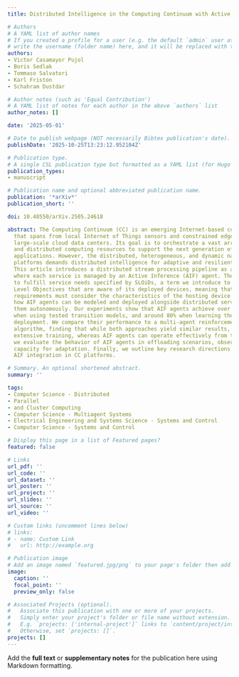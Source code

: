 ```yaml
---
title: Distributed Intelligence in the Computing Continuum with Active Inference

# Authors
# A YAML list of author names
# If you created a profile for a user (e.g. the default `admin` user at `content/authors/admin/`), 
# write the username (folder name) here, and it will be replaced with their full name and linked to their profile.
authors:
- Victor Casamayor Pujol
- Boris Sedlak
- Tommaso Salvatori
- Karl Friston
- Schahram Dustdar

# Author notes (such as 'Equal Contribution')
# A YAML list of notes for each author in the above `authors` list
author_notes: []

date: '2025-05-01'

# Date to publish webpage (NOT necessarily Bibtex publication's date).
publishDate: '2025-10-25T13:23:12.952104Z'

# Publication type.
# A single CSL publication type but formatted as a YAML list (for Hugo requirements).
publication_types:
- manuscript

# Publication name and optional abbreviated publication name.
publication: '*arXiv*'
publication_short: ''

doi: 10.48550/arXiv.2505.24618

abstract: The Computing Continuum (CC) is an emerging Internet-based computing paradigm
  that spans from local Internet of Things sensors and constrained edge devices to
  large-scale cloud data centers. Its goal is to orchestrate a vast array of diverse
  and distributed computing resources to support the next generation of Internet-based
  applications. However, the distributed, heterogeneous, and dynamic nature of CC
  platforms demands distributed intelligence for adaptive and resilient service management.
  This article introduces a distributed stream processing pipeline as a CC use case,
  where each service is managed by an Active Inference (AIF) agent. These agents collaborate
  to fulfill service needs specified by SLOiDs, a term we introduce to denote Service
  Level Objectives that are aware of its deployed devices, meaning that non-functional
  requirements must consider the characteristics of the hosting device. We demonstrate
  how AIF agents can be modeled and deployed alongside distributed services to manage
  them autonomously. Our experiments show that AIF agents achieve over 90% SLOiD fulfillment
  when using tested transition models, and around 80% when learning the models during
  deployment. We compare their performance to a multi-agent reinforcement learning
  algorithm, finding that while both approaches yield similar results, MARL requires
  extensive training, whereas AIF agents can operate effectively from the start. Additionally,
  we evaluate the behavior of AIF agents in offloading scenarios, observing a strong
  capacity for adaptation. Finally, we outline key research directions to advance
  AIF integration in CC platforms.

# Summary. An optional shortened abstract.
summary: ''

tags:
- Computer Science - Distributed
- Parallel
- and Cluster Computing
- Computer Science - Multiagent Systems
- Electrical Engineering and Systems Science - Systems and Control
- Computer Science - Systems and Control

# Display this page in a list of Featured pages?
featured: false

# Links
url_pdf: ''
url_code: ''
url_dataset: ''
url_poster: ''
url_project: ''
url_slides: ''
url_source: ''
url_video: ''

# Custom links (uncomment lines below)
# links:
# - name: Custom Link
#   url: http://example.org

# Publication image
# Add an image named `featured.jpg/png` to your page's folder then add a caption below.
image:
  caption: ''
  focal_point: ''
  preview_only: false

# Associated Projects (optional).
#   Associate this publication with one or more of your projects.
#   Simply enter your project's folder or file name without extension.
#   E.g. `projects: ['internal-project']` links to `content/project/internal-project/index.md`.
#   Otherwise, set `projects: []`.
projects: []
---
```


Add the **full text** or **supplementary notes** for the publication here using Markdown formatting.
